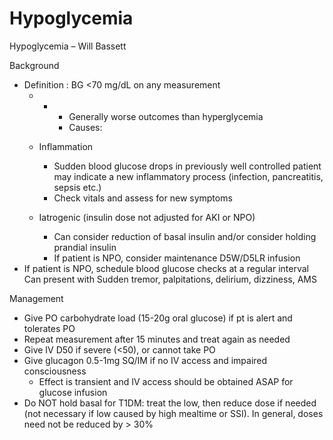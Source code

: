 # Hypoglycemia
 
Hypoglycemia – Will Bassett

Background

-   Definition
    : BG \<70 mg/dL on any measurement
    -   -   -   Generally worse outcomes than hyperglycemia
            -   Causes:

    -   Inflammation
        -   Sudden
            blood glucose drops in previously well controlled patient
            may indicate a new inflammatory process (infection,
            pancreatitis, sepsis etc.)
        -   Check vitals and assess for new symptoms

    -   Iatrogenic (insulin dose not adjusted for AKI or NPO)
        -   Can
            consider
            reduction of basal insulin and/or consider holding prandial
            insulin
        -   If
            patient
            is NPO, consider maintenance D5W/D5LR infusion
-   If
    patient
    is NPO, schedule blood glucose checks at a regular interval ​​​​​​
    Can present with Sudden tremor, palpitations, delirium, dizziness,
    AMS

Management

-   Give PO carbohydrate load (15-20g oral glucose) if pt is alert and
    tolerates PO
-   Repeat measurement after 15 minutes and treat again as needed
-   Give IV D50 if severe (\<50), or cannot take PO
-   Give glucagon 0.5-1mg SQ/IM if no IV access and impaired
    consciousness
    -   Effect is transient and IV access should be obtained ASAP for
        glucose infusion
-   Do NOT hold basal for T1DM: treat the low, then reduce dose if
    needed (not necessary if low caused by high mealtime or SSI). In
    general, doses need not be reduced by > 30%
